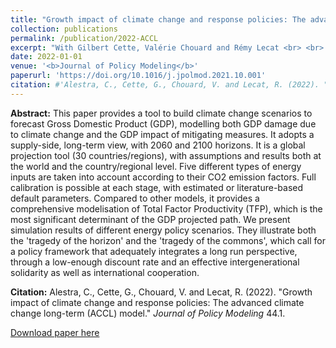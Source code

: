 ```yaml
---
title: "Growth impact of climate change and response policies: The advanced climate change long-term (ACCL) model."
collection: publications
permalink: /publication/2022-ACCL
excerpt: "With Gilbert Cette, Valérie Chouard and Rémy Lecat <br> <br> This paper provides a tool to build climate change scenarios to forecast Gross Domestic Product (GDP), modelling both GDP damage due to climate change and the GDP impact of mitigating measures. It adopts a supply-side, long-term view, with 2060 and 2100 horizons. It is a global projection tool (30 countries/regions), with assumptions and results both at the world and the country/regional level. Five different types of energy inputs are taken into account according to their CO2 emission factors. Full calibration is possible at each stage, with estimated or literature-based default parameters. Compared to other models, it provides a comprehensive modelisation of Total Factor Productivity (TFP), which is the most significant determinant of the GDP projected path. We present simulation results of different energy policy scenarios. They illustrate both the 'tragedy of the horizon' and the 'tragedy of the commons', which call for a policy framework that adequately integrates a long run perspective, through a low-enough discount rate and an effective intergenerational solidarity as well as international cooperation."
date: 2022-01-01
venue: '<b>Journal of Policy Modeling</b>'
paperurl: 'https://doi.org/10.1016/j.jpolmod.2021.10.001'
citation: #'Alestra, C., Cette, G., Chouard, V. and Lecat, R. (2022). "Growth impact of climate change and response policies: The advanced climate change long-term (ACCL) model." <i>Journal of Policy Modeling </i>44.1.'
---
```

**Abstract:** This paper provides a tool to build climate change scenarios to forecast Gross Domestic Product (GDP), modelling both GDP damage due to climate change and the GDP impact of mitigating measures. It adopts a supply-side, long-term view, with 2060 and 2100 horizons. It is a global projection tool (30 countries/regions), with assumptions and results both at the world and the country/regional level. Five different types of energy inputs are taken into account according to their CO2 emission factors. Full calibration is possible at each stage, with estimated or literature-based default parameters. Compared to other models, it provides a comprehensive modelisation of Total Factor Productivity (TFP), which is the most significant determinant of the GDP projected path. We present simulation results of different energy policy scenarios. They illustrate both the 'tragedy of the horizon' and the 'tragedy of the commons', which call for a policy framework that adequately integrates a long run perspective, through a low-enough discount rate and an effective intergenerational solidarity as well as international cooperation.

**Citation:** Alestra, C., Cette, G., Chouard, V. and Lecat, R. (2022). "Growth impact of climate change and response policies: The advanced climate change long-term (ACCL) model." <i>Journal of Policy Modeling </i>44.1.

[Download paper here](https://doi.org/10.1016/j.jpolmod.2021.10.001)
